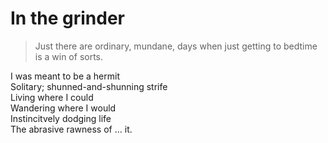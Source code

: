 # In the grinder  
> Just there are ordinary, mundane, days when just getting to bedtime is a win of sorts.  

I was meant to be a hermit  
Solitary; shunned-and-shunning strife  
Living where I could  
Wandering where I would  
Instincitvely dodging life  
The abrasive rawness of … it.  
  
